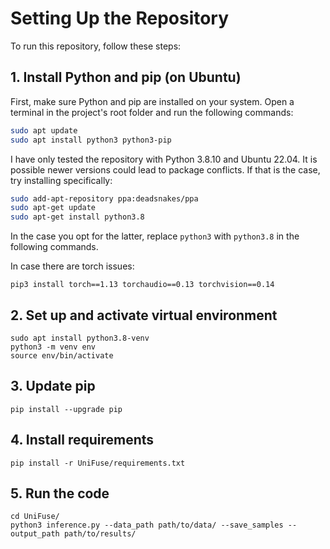 # Setting Up the Repository

To run this repository, follow these steps:

## 1. Install Python and pip (on Ubuntu)

First, make sure Python and pip are installed on your system. Open a terminal in the project's root folder and run the following commands:

```bash
sudo apt update
sudo apt install python3 python3-pip
```

I have only tested the repository with Python 3.8.10 and Ubuntu 22.04. It is possible newer versions could lead to package conflicts. If that is the case, try installing specifically:

```bash
sudo add-apt-repository ppa:deadsnakes/ppa
sudo apt-get update
sudo apt-get install python3.8
```

In the case you opt for the latter, replace ``python3`` with ``python3.8`` in the following commands.

In case there are torch issues:
```
pip3 install torch==1.13 torchaudio==0.13 torchvision==0.14
```

## 2. Set up and activate virtual environment

```
sudo apt install python3.8-venv
python3 -m venv env
source env/bin/activate
```

## 3. Update pip

```
pip install --upgrade pip
```

## 4. Install requirements

```
pip install -r UniFuse/requirements.txt
```

## 5. Run the code
```
cd UniFuse/
python3 inference.py --data_path path/to/data/ --save_samples --output_path path/to/results/
```


